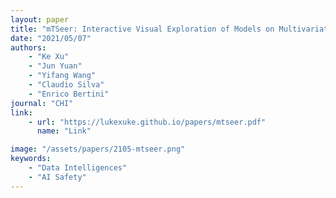 ```yaml
---
layout: paper
title: "mTSeer: Interactive Visual Exploration of Models on Multivariate Time-series Forecast"
date: "2021/05/07"
authors: 
    - "Ke Xu"
    - "Jun Yuan"
    - "Yifang Wang"
    - "Claudio Silva"
    - "Enrico Bertini"
journal: "CHI"
link:
    - url: "https://lukexuke.github.io/papers/mtseer.pdf"
      name: "Link"

image: "/assets/papers/2105-mtseer.png"
keywords:
    - "Data Intelligences"
    - "AI Safety"
---
```


<!-- 
Speech Technology  
Generative AI 
Multimodal AI  
Embodied Intelligence 
AI Safety  
Medical AI 
Data Intelligence-->